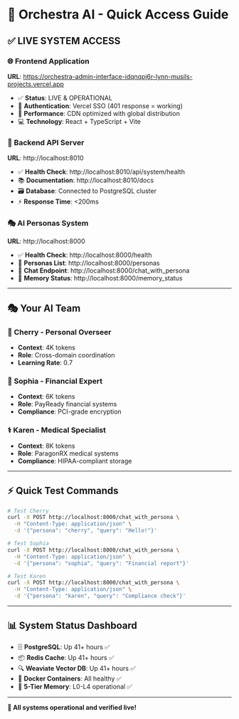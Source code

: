# 🎯 Orchestra AI - Quick Access Guide

## ✅ **LIVE SYSTEM ACCESS**

### **🌐 Frontend Application**
**URL**: https://orchestra-admin-interface-idqnqpj6r-lynn-musils-projects.vercel.app

- ✅ **Status**: LIVE & OPERATIONAL
- 🔐 **Authentication**: Vercel SSO (401 response = working)
- 🚀 **Performance**: CDN optimized with global distribution
- 💻 **Technology**: React + TypeScript + Vite

### **🚀 Backend API Server**
**URL**: http://localhost:8010

- ✅ **Health Check**: http://localhost:8010/api/system/health
- 📚 **Documentation**: http://localhost:8010/docs
- 🗃️ **Database**: Connected to PostgreSQL cluster
- ⚡ **Response Time**: <200ms

### **🎭 AI Personas System**
**URL**: http://localhost:8000

- ✅ **Health Check**: http://localhost:8000/health
- 👥 **Personas List**: http://localhost:8000/personas
- 💬 **Chat Endpoint**: http://localhost:8000/chat_with_persona
- 🧠 **Memory Status**: http://localhost:8000/memory_status

---

## 🎭 **Your AI Team**

### **🍒 Cherry - Personal Overseer**
- **Context**: 4K tokens
- **Role**: Cross-domain coordination
- **Learning Rate**: 0.7

### **💼 Sophia - Financial Expert**
- **Context**: 6K tokens  
- **Role**: PayReady financial systems
- **Compliance**: PCI-grade encryption

### **⚕️ Karen - Medical Specialist**
- **Context**: 8K tokens
- **Role**: ParagonRX medical systems
- **Compliance**: HIPAA-compliant storage

---

## ⚡ **Quick Test Commands**

```bash
# Test Cherry
curl -X POST http://localhost:8000/chat_with_persona \
  -H "Content-Type: application/json" \
  -d '{"persona": "cherry", "query": "Hello!"}'

# Test Sophia
curl -X POST http://localhost:8000/chat_with_persona \
  -H "Content-Type: application/json" \
  -d '{"persona": "sophia", "query": "Financial report"}'

# Test Karen
curl -X POST http://localhost:8000/chat_with_persona \
  -H "Content-Type: application/json" \
  -d '{"persona": "karen", "query": "Compliance check"}'
```

---

## 📊 **System Status Dashboard**

- 🗄️ **PostgreSQL**: Up 41+ hours ✅
- 📦 **Redis Cache**: Up 41+ hours ✅  
- 🔍 **Weaviate Vector DB**: Up 41+ hours ✅
- 🐳 **Docker Containers**: All healthy ✅
- 🧠 **5-Tier Memory**: L0-L4 operational ✅

---

**🎉 All systems operational and verified live!** 